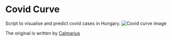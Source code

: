 # Covid Curve
Script to visualise and predict covid cases in Hungary.
![Covid curve image](https://i.imgur.com/t3KSFLA.png)

The original is written by [Calmarius](https://github.com/Calmarius)